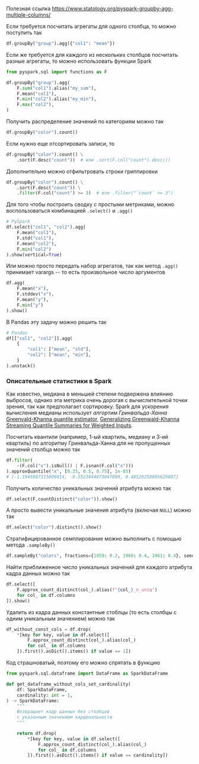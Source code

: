 Полезная ссылка https://www.statology.org/pyspark-groupby-agg-multiple-columns/ 

Если требуется посчитать агрегаты для одного столбца, то можно поступить так
```python
df.groupBy("group").agg({"col1": "mean"})
```

Если же требуется для каждого из нескольких столбцов посчитать разные агрегаты, то можно использовать функции Spark
```python
from pyspark.sql import functions as F

df.groupBy("group").agg(
	F.sum("col1").alias("my_sum"),
	F.mean("col1"),
	F.min("col2").alias("my_min"),
	F.max("col2"),
)
```

Получить распределение значений по категориям можно так
```python
df.groupBy("color").count()
```

Если нужно еще отсортировать записи, то
```python
df.groupBy("color").count() \
    .sort(F.desc("count"))  # или .sort(F.col("count").desc())
```

Дополнительно можно отфильтровать строки гриппировки
```python
df.groupBy("color").count() \
    .sort(F.desc("count")) \
    .filter(F.col("count") >= 3)  # или .filter("`count` >= 3")
```

Для того чтобы построить сводку с простыми метриками, можно воспользоваться комбинацией `.select()` и `.agg()`
```python
# PySpark
df.select("col1", "col2").agg(
	F.mean("col1"),
	F.std("col1"),
	F.mean("col2"),
	F.min("col2")
).show(vertical=True)
```

Или можно просто передать набор агрегатов, так как метод `.agg()` принимает varargs -- то есть произвольное число аргументов
```python
df.agg(
	F.mean("x"),
	F.stddev("x"),
	F.mean("y"),
	F.min("y")
).show()
```

В Pandas эту задачу можно решить так
```python
# Pandas
df[["col1", "col2"]].agg(
	{
        "col1": ["mean", "std"],
        "col2": ["mean", "min"],
	}
).unstack()
```

### Описательные статистики в Spark 

Как известно, медиана в меньшей степени подвержена влиянию выбросов, однако эта метрика очень дорогая с вычислительной точки зрения, так как предполагает сортировку. Spark для ускорения вычисления медианы использует _алгортим Гринвальда-Ханна_ [Greenvald-Khanna quantile estimator](https://aakinshin.net/posts/greenwald-khanna-quantile-estimator/), [Generalizing Greenwald-Khanna Streaming Quantile Summaries for Weighted Inputs](https://arxiv.org/pdf/2303.06288).

Посчитать квантили (например, 1-ый квартиль, медиану и 3-ий квартиль) по алгоритму Гринвальда-Ханна для не пропущенных значений столбца можно так
```python
df.filter(
	~(F.col("x").isNull() | F.isnan(F.col("x")))
).approxQuantile("x", [0.25, 0.5, 0.75], 1e-03)
# [-1.1945987315009814, -0.5523844873047099, 0.48526258805629807]
```

Получить количество уникальных значений атрибута можно так
```python
df.select(F.countDistinct("color")).show()
```

А просто вывести уникальные значения атрибута (включая `NULL`) можно так
```python
df.select("color").distinct().show()
```

Стратифицированное семплирование можно выполнить с помощью метода `.sampleBy()`
```python
df.sampleBy("colors", fractions={1959: 0.2, 1960: 0.4, 1961: 0.4}, seed=42)
```

Найти приближенное число уникальных значений для каждого атрибута кадра данных можно так
```python
df.select([
    F.approx_count_distinct(col_).alias(f"{col_}_n_uniq")
    for col_ in df.columns
]).show()
```

Удалить из кадра данных константные стоблцы (то есть столбцы с одним уникальным значением) можно так
```python
df_without_const_cols = df.drop(
	*[key for key, value in df.select([
		F.approx_count_distinct(col_).alias(col_)
		for col_ in df.columns
	]).first().asDict().items() if value == 1])
```

Код страшноватый, поэтому его можно спрятать в функцию
```python
from pyspark.sql.dataframe import DataFrame as SparkDataFrame

def get_dataframe_without_cols_set_cardinality(
	df: SparkDataFrame,
	cardinality: int = 1,
) -> SparkDataFrame:
    """
	Возвращает кадр данных без столбцов
	с указанным значением кардинальности
    """

	return df.drop(
		*[key for key, value in df.select([
			F.approx_count_distinct(col_).alias(col_)
			for col_ in df.columns
		]).first().asDict().items() if value == cardinality])
    
```




